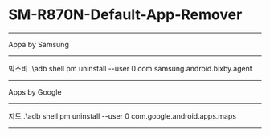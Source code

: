 # SM-R870N-Default-App-Remover
----------------------------------------------------------------------------------------------------

Appa by Samsung

----------------------------------------------------------------------------------------------------

빅스비 .\adb shell pm uninstall --user 0 com.samsung.android.bixby.agent

----------------------------------------------------------------------------------------------------

Apps by Google

----------------------------------------------------------------------------------------------------

지도 .\adb shell pm uninstall --user 0 com.google.android.apps.maps

----------------------------------------------------------------------------------------------------
